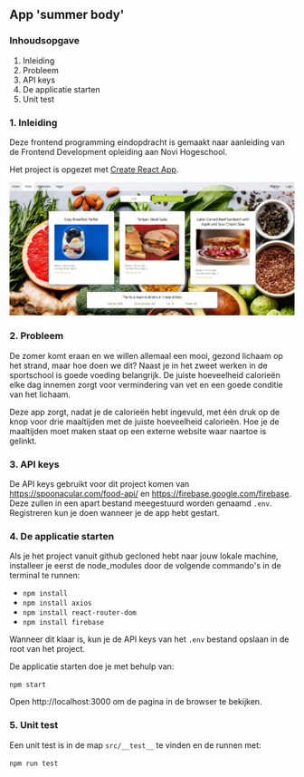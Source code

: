 ## App 'summer body'

### Inhoudsopgave

1. Inleiding
2. Probleem
3. API keys
4. De applicatie starten
5. Unit test

### 1. Inleiding

Deze frontend programming eindopdracht is gemaakt naar aanleiding van de Frontend Development opleiding aan Novi Hogeschool.

Het project is opgezet met [Create React App](https://github.com/facebook/create-react-app).

![screen.png](src/assets/screen.png)

### 2. Probleem

De zomer komt eraan en we willen allemaal een mooi, gezond lichaam op het strand, maar hoe doen we dit? Naast je in het zweet werken in de sportschool is goede voeding belangrijk. De juiste hoeveelheid calorieën elke dag innemen zorgt voor vermindering van vet en een goede conditie van het lichaam.

Deze app zorgt, nadat je de calorieën hebt ingevuld, met één druk op de knop voor drie maaltijden met de juiste hoeveelheid calorieën. Hoe je de maaltijden moet maken staat op een externe website waar naartoe is gelinkt.

### 3. API keys

De API keys gebruikt voor dit project komen van https://spoonacular.com/food-api/ en
https://firebase.google.com/firebase. Deze zullen in een apart bestand meegestuurd worden genaamd `.env`. Registreren kun je doen wanneer je de app hebt gestart.

### 4. De applicatie starten
Als je het project vanuit github gecloned hebt naar jouw lokale machine, installeer je eerst de node_modules door de volgende commando's in de terminal te runnen:

- `npm install`
- `npm install axios`
- `npm install react-router-dom`
- `npm install firebase`

Wanneer dit klaar is, kun je de API keys van het `.env` bestand opslaan in de root van het project.

De applicatie starten doe je met behulp van:

`npm start`

Open http://localhost:3000 om de pagina in de browser te bekijken.

### 5. Unit test

Een unit test is in de map `src/__test__` te vinden en de runnen met:

`npm run test`